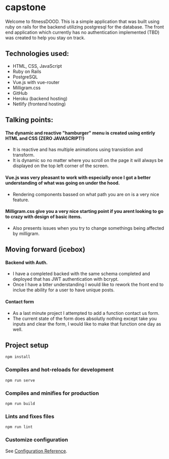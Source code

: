 # capstone
Welcome to fitnessDOOD. This is a simple application that was built using ruby on rails for the backend utilizing postgresql for the database. The front end application which currently has no authentication implemented (TBD) was created to help you stay on track.

## Technologies used:
* HTML, CSS, JavaScript
* Ruby on Rails
* PostgreSQL
* Vue.js with vue-router
* Milligram.css
* GitHub
* Heroku (backend hosting)
* Netlify (frontend hosting)

## Talking points:
#### The dynamic and reactive "hamburger" menu is created using entirly HTML and CSS (ZERO JAVASCRIPT!)
* It is reactive and has multiple animations using transistion and transform. 
* It is dynamic so no matter where you scroll on the page it will always be displayed on the top left corner of the screen. 
#### Vue.js was very pleasant to work with especially once I got a better understanding of what was going on under the hood. 
* Rendering components bassed on what path you are on is a very nice feature.
#### Milligram.css give you a very nice starting point if you arent looking to go to crazy with design of basic items.
* Also presents issues when you try to change somethings being affected by milligram.

## Moving forward (icebox)
#### Backend with Auth.
* I have a completed backed with the same schema completed and deployed that has JWT authentication with bcrypt.
* Once I have a btter understanding I would like to rework the front end to inclue the ability for a user to have unique posts.
#### Contact form
* As a last minute project I attempted to add a function contact us form.
* The current state of the form does absolutly nothing except take you inputs and clear the form, I would like to make that function one day as well. 


## Project setup
```
npm install
```

### Compiles and hot-reloads for development
```
npm run serve
```

### Compiles and minifies for production
```
npm run build
```

### Lints and fixes files
```
npm run lint
```

### Customize configuration
See [Configuration Reference](https://cli.vuejs.org/config/).
